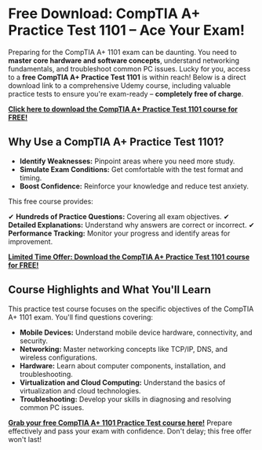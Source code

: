 # Free Download: CompTIA A+ Practice Test 1101 – Ace Your Exam!

Preparing for the CompTIA A+ 1101 exam can be daunting. You need to **master core hardware and software concepts**, understand networking fundamentals, and troubleshoot common PC issues. Lucky for you, access to a **free CompTIA A+ Practice Test 1101** is within reach! Below is a direct download link to a comprehensive Udemy course, including valuable practice tests to ensure you're exam-ready – **completely free of charge**.

[**Click here to download the CompTIA A+ Practice Test 1101 course for FREE!**](https://udemywork.com/comptia-a-practice-test-1101)

## Why Use a CompTIA A+ Practice Test 1101?

*   **Identify Weaknesses:** Pinpoint areas where you need more study.
*   **Simulate Exam Conditions:** Get comfortable with the test format and timing.
*   **Boost Confidence:** Reinforce your knowledge and reduce test anxiety.

This free course provides:

✔ **Hundreds of Practice Questions:** Covering all exam objectives.
✔ **Detailed Explanations:** Understand why answers are correct or incorrect.
✔ **Performance Tracking:** Monitor your progress and identify areas for improvement.

[**Limited Time Offer: Download the CompTIA A+ Practice Test 1101 course for FREE!**](https://udemywork.com/comptia-a-practice-test-1101)

## Course Highlights and What You'll Learn

This practice test course focuses on the specific objectives of the CompTIA A+ 1101 exam. You'll find questions covering:

*   **Mobile Devices:** Understand mobile device hardware, connectivity, and security.
*   **Networking:** Master networking concepts like TCP/IP, DNS, and wireless configurations.
*   **Hardware:** Learn about computer components, installation, and troubleshooting.
*   **Virtualization and Cloud Computing:** Understand the basics of virtualization and cloud technologies.
*   **Troubleshooting:** Develop your skills in diagnosing and resolving common PC issues.

[**Grab your free CompTIA A+ 1101 Practice Test course here!**](https://udemywork.com/comptia-a-practice-test-1101) Prepare effectively and pass your exam with confidence. Don't delay; this free offer won't last!
